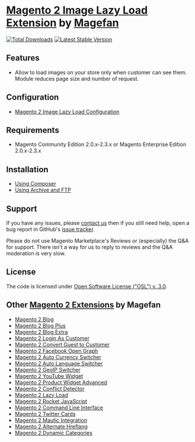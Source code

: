 #  [Magento 2 Image Lazy Load Extension](https://magefan.com/magento-2-image-lazy-load-extension) by [Magefan](https://magefan.com/) 


[![Total Downloads](https://poser.pugx.org/magefan/module-lazyload/downloads)](https://packagist.org/packages/magefan/module-lazyload)
[![Latest Stable Version](https://poser.pugx.org/magefan/module-lazyload/v/stable)](https://packagist.org/packages/magefan/module-lazyload)

## Features
  * Allow to load images on your store only when customer can see them. Module reduces page size and number of request.

## Configuration
  * [Magento 2 Image Lazy Load Configuration](https://magefan.com/blog/configure-image-lazy-load-in-magento-2)

## Requirements
  * Magento Community Edition 2.0.x-2.3.x or Magento Enterprise Edition 2.0.x-2.3.x

## Installation
* [Using Composer](https://magefan.com/blog/magento-2-image-lazy-load-extension-installation#composer)
* [Using Archive and FTP](https://magefan.com/blog/magento-2-image-lazy-load-extension-installation#ftp)



## Support
If you have any issues, please [contact us](mailto:support@magefan.com)
then if you still need help, open a bug report in GitHub's
[issue tracker](https://github.com/magefan/module-lazyload/issues).

Please do not use Magento Marketplace's Reviews or (especially) the Q&A for support.
There isn't a way for us to reply to reviews and the Q&A moderation is very slow.

## License
The code is licensed under [Open Software License ("OSL") v. 3.0](http://opensource.org/licenses/osl-3.0.php).

## Other [Magento 2 Extensions](https://magefan.com/magento2-extensions) by Magefan
  * [Magento 2 Blog](https://magefan.com/magento2-blog-extension)
  * [Magento 2 Blog Plus](https://magefan.com/magento2-blog-extension/pricing)
  * [Magento 2 Blog Extra](https://magefan.com/magento2-blog-extension/pricing)
  * [Magento 2 Login As Customer](https://magefan.com/login-as-customer-magento-2-extension)
  * [Magento 2 Convert Guest to Customer](https://magefan.com/magento2-convert-guest-to-customer)
  * [Magento 2 Facebook Open Graph](https://magefan.com/magento-2-open-graph-extension-og-tags)
  * [Magento 2 Auto Currency Switcher](https://magefan.com/magento-2-currency-switcher-auto-currency-by-country)
  * [Magento 2 Auto Language Switcher](https://magefan.com/magento-2-auto-language-switcher)
  * [Magento 2 GeoIP Switcher](https://magefan.com/magento-2-geoip-switcher-extension)
  * [Magento 2 YouTube Widget](https://magefan.com/magento2-youtube-extension)
  * [Magento 2 Product Widget Advanced](https://magefan.com/magento-2-product-widget)
  * [Magento 2 Conflict Detector](https://magefan.com/magento2-conflict-detector)
  * [Magento 2 Lazy Load](https://magefan.com/magento-2-image-lazy-load-extension)
  * [Magento 2 Rocket JavaScript](https://magefan.com/rocket-javascript-deferred-javascript)
  * [Magento 2 Command Line Interface](https://magefan.com/magento2-cli-extension)
  * [Magento 2 Twitter Cards](https://magefan.com/magento-2-twitter-cards-extension)
  * [Magento 2 Mautic Integration](https://magefan.com/magento-2-mautic-extension)
  * [Magento 2 Alternate Hreflang](https://magefan.com/magento2-alternate-hreflang-extension)
  * [Magento 2 Dynamic Categories](https://magefan.com/magento-2-dynamic-categories)

